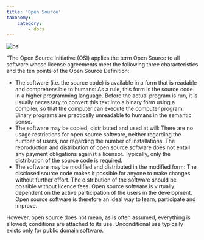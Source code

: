 ```yaml
---
title: 'Open Source'
taxonomy:
    category:
        - docs
---
```


![osi](osi.png)

"The Open Source Initiative (OSI) applies the term Open Source to all software whose license agreements meet the following three characteristics and the ten points of the Open Source Definition:

* The software (i.e. the source code) is available in a form that is readable and comprehensible to humans: As a rule, this form is the source code in a higher programming language. Before the actual program is run, it is usually necessary to convert this text into a binary form using a compiler, so that the computer can execute the computer program. Binary programs are practically unreadable to humans in the semantic sense.
* The software may be copied, distributed and used at will: There are no usage restrictions for open source software, neither regarding the number of users, nor regarding the number of installations. The reproduction and distribution of open source software does not entail any payment obligations against a licensor. Typically, only the distribution of the source code is required.
* The software may be modified and distributed in the modified form: The disclosed source code makes it possible for anyone to make changes without further effort. The distribution of the software should be possible without licence fees. Open source software is virtually dependent on the active participation of the users in the development. Open source software is therefore an ideal way to learn, participate and improve.

However, open source does not mean, as is often assumed, everything is allowed; conditions are attached to its use. Unconditional use typically exists only for public domain software.


